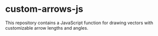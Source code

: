 # custom-arrows-js
This repository contains a JavaScript function for drawing vectors with customizable arrow lengths and angles.
